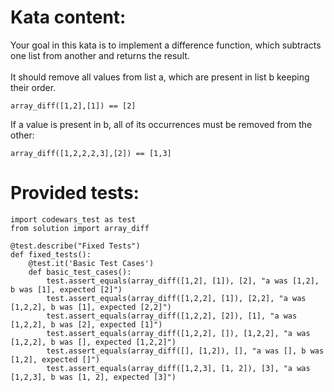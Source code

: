 # Kata content:
Your goal in this kata is to implement a difference function, which subtracts one list from another and returns the result.  
<br>
It should remove all values from list a, which are present in list b keeping their order.
```Py
array_diff([1,2],[1]) == [2]
```
If a value is present in b, all of its occurrences must be removed from the other:
```Py
array_diff([1,2,2,2,3],[2]) == [1,3]
```
# Provided tests:
```Py
import codewars_test as test
from solution import array_diff

@test.describe("Fixed Tests")
def fixed_tests():
    @test.it('Basic Test Cases')
    def basic_test_cases():
        test.assert_equals(array_diff([1,2], [1]), [2], "a was [1,2], b was [1], expected [2]")
        test.assert_equals(array_diff([1,2,2], [1]), [2,2], "a was [1,2,2], b was [1], expected [2,2]")
        test.assert_equals(array_diff([1,2,2], [2]), [1], "a was [1,2,2], b was [2], expected [1]")
        test.assert_equals(array_diff([1,2,2], []), [1,2,2], "a was [1,2,2], b was [], expected [1,2,2]")
        test.assert_equals(array_diff([], [1,2]), [], "a was [], b was [1,2], expected []")
        test.assert_equals(array_diff([1,2,3], [1, 2]), [3], "a was [1,2,3], b was [1, 2], expected [3]")
```